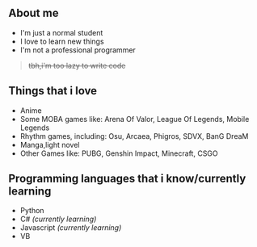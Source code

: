 ## About me
- I'm just a normal student
- I love to learn new things
- I'm not a professional programmer 

> ~~tbh,i'm too lazy to write code~~ 

## Things that i love
- Anime
- Some MOBA games like: Arena Of Valor, League Of Legends, Mobile Legends
- Rhythm games, including: Osu, Arcaea, Phigros, SDVX, BanG DreaM
- Manga,light novel
- Other Games like: PUBG, Genshin Impact, Minecraft, CSGO 

## Programming languages that i know/currently learning
- Python
- C# *(currently learning)*
- Javascript *(currently learning)*
- VB
